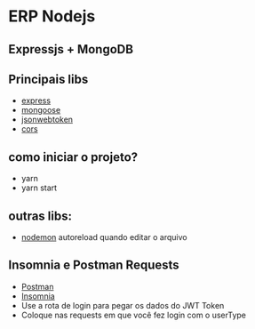 # ERP Nodejs

## Expressjs + MongoDB

## Principais libs

- [express](https://expressjs.com/)
- [mongoose](https://mongoosejs.com/)
- [jsonwebtoken](https://www.npmjs.com/package/jsonwebtoken)
- [cors](https://www.npmjs.com/package/cors)

## como iniciar o projeto?

- yarn
- yarn start

## outras libs:

- [nodemon](https://nodemon.io/)
  autoreload quando editar o arquivo

## Insomnia e Postman Requests

- [Postman](https://www.postman.com/)
- [Insomnia](https://insomnia.rest/)
- Use a rota de login para pegar os dados do JWT Token
- Coloque nas requests em que você fez login com o userType

